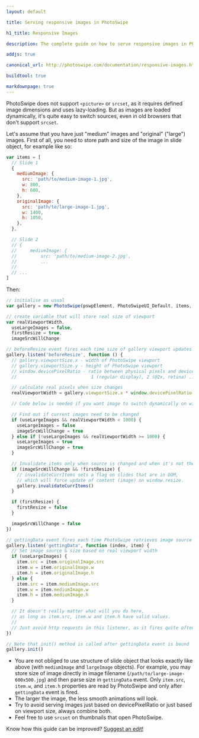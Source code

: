 ```yaml
---
layout: default

title: Serving responsive images in PhotoSwipe

h1_title: Responsive Images

description: The complete guide on how to serve responsive images in PhotoSwipe.

addjs: true

canonical_url: http://photoswipe.com/documentation/responsive-images.html

buildtool: true

markdownpage: true
---
```


PhotoSwipe does not support `<picture>` or `srcset`, as it requires defined image dimensions and uses lazy-loading. But as images are loaded dynamically, it's quite easy to switch sources, even in old browsers that don't support `srcset`.

Let's assume that you have just "medium" images and "original" ("large") images. First of all, you need to store path and size of the image in slide object, for example like so:

```javascript
var items = [
  // Slide 1
  {
    mediumImage: {
      src: 'path/to/medium-image-1.jpg',
      w: 800,
      h: 600,
    },
    originalImage: {
      src: 'path/to/large-image-1.jpg',
      w: 1400,
      h: 1050,
    },
  },

  // Slide 2
  // {
  //     mediumImage: {
  //         src: 'path/to/medium-image-2.jpg',
  //         ...
  //
  // ...
]
```

Then:

```javascript
// initialise as usual
var gallery = new PhotoSwipe(pswpElement, PhotoSwipeUI_Default, items, options)

// create variable that will store real size of viewport
var realViewportWidth,
  useLargeImages = false,
  firstResize = true,
  imageSrcWillChange

// beforeResize event fires each time size of gallery viewport updates
gallery.listen('beforeResize', function () {
  // gallery.viewportSize.x - width of PhotoSwipe viewport
  // gallery.viewportSize.y - height of PhotoSwipe viewport
  // window.devicePixelRatio - ratio between physical pixels and device independent pixels (Number)
  //							1 (regular display), 2 (@2x, retina) ...

  // calculate real pixels when size changes
  realViewportWidth = gallery.viewportSize.x * window.devicePixelRatio

  // Code below is needed if you want image to switch dynamically on window.resize

  // Find out if current images need to be changed
  if (useLargeImages && realViewportWidth < 1000) {
    useLargeImages = false
    imageSrcWillChange = true
  } else if (!useLargeImages && realViewportWidth >= 1000) {
    useLargeImages = true
    imageSrcWillChange = true
  }

  // Invalidate items only when source is changed and when it's not the first update
  if (imageSrcWillChange && !firstResize) {
    // invalidateCurrItems sets a flag on slides that are in DOM,
    // which will force update of content (image) on window.resize.
    gallery.invalidateCurrItems()
  }

  if (firstResize) {
    firstResize = false
  }

  imageSrcWillChange = false
})

// gettingData event fires each time PhotoSwipe retrieves image source & size
gallery.listen('gettingData', function (index, item) {
  // Set image source & size based on real viewport width
  if (useLargeImages) {
    item.src = item.originalImage.src
    item.w = item.originalImage.w
    item.h = item.originalImage.h
  } else {
    item.src = item.mediumImage.src
    item.w = item.mediumImage.w
    item.h = item.mediumImage.h
  }

  // It doesn't really matter what will you do here,
  // as long as item.src, item.w and item.h have valid values.
  //
  // Just avoid http requests in this listener, as it fires quite often
})

// Note that init() method is called after gettingData event is bound
gallery.init()
```

- You are not obliged to use structure of slide object that looks exactly like above (with `mediumImage` and `largeImage` objects). For example, you may store size of image directly in image filename (`/path/to/large-image-600x500.jpg`) and then parse size in `gettingData` event. Only `item.src`, `item.w`, and `item.h` properties are read by PhotoSwipe and only after `gettingData` event is fired.
- The larger the image, the less smooth animations will look.
- Try to avoid serving images just based on devicePixelRatio or just based on viewport size, always combine both.
- Feel free to use `srcset` on thumbnails that open PhotoSwipe.

Know how this guide can be improved? [Suggest an edit!](https://github.com/dimsemenov/PhotoSwipe/blob/master/website/documentation/responsive-images.md)
